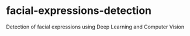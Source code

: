 # facial-expressions-detection
Detection of facial expressions using Deep Learning and Computer Vision
